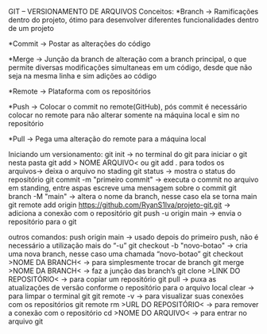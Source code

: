 GIT – VERSIONAMENTO DE ARQUIVOS
Conceitos:
*Branch → Ramificações dentro do projeto, ótimo para desenvolver diferentes funcionalidades dentro de um projeto

*Commit → Postar as alterações do código

*Merge → Junção da branch de alteração com a branch principal, o que permite diversas modificações simultaneas em um código, desde que não seja na mesma linha e sim adições ao código

*Remote → Plataforma com os repositórios

*Push → Colocar o commit no remote(GitHub), pós commit é necessário colocar no remote para não alterar somente na máquina local e sim no repositório

*Pull → Pega uma alteração do remote para a máquina local

Iniciando um versionamento:
git init → no terminal do git para iniciar o git nesta pasta
git add  > NOME ARQUIVO<  ou git add . para todos os arquivos→ deixa o arquivo no stading 
git status → mostra o status do repositório
git commit -m "primeiro commit" → executa o commit no arquivo em standing, entre aspas escreve uma mensagem sobre o commit
git branch -M "main" → altera o nome da branch, nesse caso ela se torna main
git remote add origin https://github.com/RyanS1lva/projeto-git.git → adiciona a conexão com o repositório
git push -u origin main → envia o repositório para o git 

outros comandos:
push origin main → usado depois do primeiro push, não é necessário a utilização mais do “-u”
git checkout -b "novo-botao" → cria uma nova branch, nesse caso uma chamada “novo-botao”
git checkout >NOME DA BRANCH< → para simplesmente trocar de branch
git merge >NOME DA BRANCH< → faz a junção das branch’s
git clone >LINK DO REPOSITÓRIO< → para copiar um repositório
git pull → puxa as atualizações de versão conforme o repositório para o arquivo local
clear → para limpar o terminal git
git remote -v → para visualizar suas conexões com os repositórios
git remote rm >URL DO REPOSITÓRIO< → para remover a conexão com o repositório
cd >NOME DO ARQUIVO< → para entrar no arquivo git

